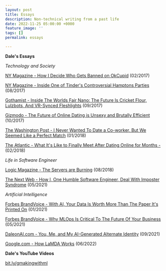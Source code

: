 ```yaml
---
layout: post
title: Essays
description: Non-technical writing from a past life
date: 2022-11-25 05:00:00 +0000
feature_image: ''
tags: []
permalink: essays

---
```

**Dale's Essays**

_Technology and Society_

[NY Magazine - How I Decide Who Gets Banned on OkCupid](https://www.thecut.com/2017/02/banned-from-okcupid-sexting-moderation.html) (02/2017)

[NY Magazine - Inside One of Tinder's Controversial Hamptons Parties](https://www.thecut.com/2017/08/tinder-select-hamptons-party-fine-montauk.html) (08/2017)

[Gothamist - Inside The Worlds Fair Nano: The Future Is Cricket Flour, Lulzbots, And VR-Synced Fleshlights](https://gothamist.com/arts-entertainment/inside-the-worlds-fair-nano-the-future-is-cricket-flour-lulzbots-and-vr-synced-fleshlights) (09/2017)

[Gizmodo - The Future of Online Dating is Unsexy and Brutally Efficient ](https://gizmodo.com/the-future-of-online-dating-is-unsexy-and-brutally-effe-1819781116)(10/2017)

[The Washington Post - I Never Wanted To Date a Co-worker, But We Seemed Like a Perfect Match](https://www.washingtonpost.com/news/soloish/wp/2018/01/02/i-never-wanted-to-date-a-co-worker-but-we-seemed-like-a-perfect-match/) (01/2018)

[The Atlantic - What It's Like to Finally Meet After Dating Online for Months -](https://www.theatlantic.com/technology/archive/2018/02/hopping-on-a-plane-for-a-first-date/553322/) (02/2018)

_Life in Software Engineer_

[Logic Magazine - The Servers are Burning](https://logicmag.io/failure/the-servers-are-burning/) (08/2018)

[The Next Web - How I, One Humble Software Engineer, Deal With Imposter Syndrome](https://thenextweb.com/news/beat-imposter-syndrome-by-developing-true-confidence-as-a-software-engineer-syndication) (05/2021)

_Artificial Intelligence_

[Forbes BrandVoice - With AI, Your Data Is Worth More Than The Paper It's Printed On](https://www.forbes.com/sites/googlecloud/2021/01/22/with-ai-your-data-is-worth-more-than-the-paper-its-printed-on) (01/2021)

[Forbes BrandVoice - Why MLOps Is Critical To The Future Of Your Business ](https://www.forbes.com/sites/googlecloud/2021/05/19/why-mlops-is-critical-to-the-future-of-your-business)(05/2021)

[DaleonAI.com - You, Me, and My AI-Generated Alternate Identity](https://daleonai.com/ai-generated-identity) (09/2021)

[Google.com - How LaMDA Works](https://aitestkitchen.withgoogle.com/how-lamda-works) (06/2022)

**Dale's YouTube Videos**

[bit.ly/gmakingwithml](bit.ly/gmakingwithml)